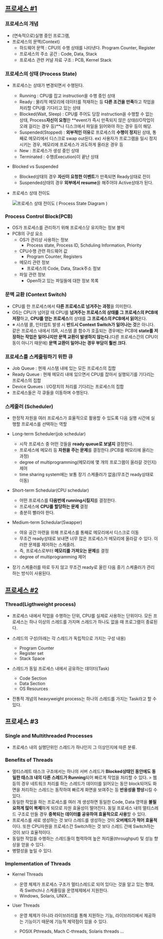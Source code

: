 ## [프로세스 #1](https://core.ewha.ac.kr/publicview/C0101020140318134023355997?vmode=f)

### 프로세스의 개념

- (연속적으로)실행 중인 프로그램, 
- 프로세스의 문맥(Context)
  - 하드웨어 문맥 : CPU의 수행 상태를 나타낸다. Program Counter, Register
  - 프로세스의 주소 공간 : Code, Data, Stack
  - 프로세스 관련 커널 자료 구조 : PCB, Kernel Stack

### 프로세스의  상태 (Process State)

- 프로세스는 상태가 변경되면서 수행된다.

  - Running : CPU를 잡고 instruction을 수행 중인 상태
  - Ready : 물리적 메모리에 데이터를 적재하는 등 **다른 조건을 만족**하고 작업을 처리할 CPU를 기다리고 있는 상태
  - Blocked(Wait, Sleep) : CPU를 주어도 당장 instruction을 수행할 수 없는 상태, Process**자신이 요청**한 **event가 즉시 만족되지 않은 상태(I/O작업이 오래 걸리는 경우 등)**나 디스크에서 파일을 읽어와야 하는 경우 등이 해당. 
  - Suspended(Stopped) : **외부적인 이유**로 프로세스의 **수행이 정지**된 상태, 통째로 메모리에서 디스크로 swap out된다. ex) 사용자가 프로그램을 일시 정지 시키는 경우, 메모리에 프로세스가 과도하게 올라온 경우 등
  - New : 프로세스가 생성 중인 상태
  - Terminated : 수행(Execution)이 끝난 상태

- Blocked vs Suspended

  + Blocked상태의 경우 **자신이 요청한 이벤트**가 만족되면 Ready상태로 전이
  + Suspended상태의 경우 **외부에서 resume**을 해주어야 Active상태가 된다.

- 프로세스 상태 전이도

  ![프로세스 상태 전이도 ( Process State Diagram )](https://t1.daumcdn.net/cfile/tistory/233F6A3659310C9A37)

### Process Control Block(PCB)

- OS가 프로세스를 관리하기 위해 프로세스당 유지하는 정보 블럭
- PCB의 구성 요소
  - OS가 관리상 사용하는 정보
    - Process state, Process ID, Schduling Information, Priority
  - CPU수행 관련 하드웨어 값
    - Program Counter, Registers
  - 메모리 관련 정보
    + 프로세스의 Code, Data, Stack주소 정보
  - 파일 관련 정보
    - Open하고 있는 파일들에 대한 정보 목록

### 문맥 교환 (Context Switch)

- CPU를 한 프로세스에서 **다른 프로세스로 넘겨주는 과정**을 의미한다.
- OS는 CPU가 넘어갈 때 CPU를 **넘겨주는 프로세스의 상태를 그 프로세스의 PCB에 저장**하고, **CPU를 얻는 프로세스**의 상태를 **그 프로세스의 PCB에서 읽어**온다.
- ※ 시스템 콜, 인터럽트 발생 시 **반드시 Context Switch가 일어나는 것**은 아니다. 같은 프로세스 내에서 ISR, 시스템 콜 함수가 호출되는 경우에는 PCB에 **state를 저장하는 작업은 일어나지만 문맥 교환이 발생하지 않는다.**(다른 프로세스간의 CPU이동이 아니기 때문에) **문맥 교환이 일어나는 경우 부담이 훨씬 크다**.

### 프로세스를 스케줄링하기 위한 큐

- Job Queue : 현재 시스템 내에 있는 모든 프로세스의 집합
- Ready Queue : 현재 메모리 내에 있으면서 CPU를 잡아서 실행되기를 기다리는 프로세스의 집합
- Device Queues : I/O장치의 처리를 기다리는 프로세스의 집합
- 프로세스들은 각 큐들을 이동하며 수행된다.

### 스케줄러 (Scheduler)

- 한정적 자원을 여러 프로세스가 효율적으로 활용할 수 있도록 다음 실행 시간에 실행할 프로세스를 선택하는 역할

- Long-term Scheduler(job schedular) 

  - 시작 프로세스 중 어떤 것들을 **ready queue로 보낼지** 결정한다.
  - 프로세스에 메모리 등 **자원을 주는 문제**를 결정한다.(PCB를 메모리에 올리는 과정)
  - degree of multiprogramming(메모리에 몇 개의 프로그램이 올라갈 것인지) 제어
  - time sharing system에는 보통 장기 스케줄러가 없음(무조건 ready상태로 이동)

- Short-term Schedular(CPU schedular) 

  - 어떤 프로세스를 **다음번에 running시킬지**를 결정한다.
  - 프로세스에 **CPU를 할당하는 문제** 결정
  - 충분히 빨라야 한다.

- Medium-term Schedular(Swapper) 

  - 여유 공간 마련을 위해 프로세스를 통째로 메모리에서 디스크로 이동
  - 무조건 ready상태로 보내면 너무 많은 프로세스가 메모리에 올라갈 수 있다. 이러한 문제를 제어하는 스케줄러.
  - 즉, 프로세스로부터 **메모리를 가져오는 문제**를 결정
  - degree of multiprogramming 제어

- 장기 스케줄러를 따로 두지 않고 무조건 ready로 올린 다음 중기 스케줄러가 관리하는 방식이 사용된다.

  

## [프로세스 #2](https://core.ewha.ac.kr/publicview/C0101020140321141759959993?vmode=f)

### Thread(Ligthweight process)

- 프로세스 내에서 작업을 수행하는 단위, CPU를 실제로 사용하는 단위이다. 모든 프로세스는 하나 이상의 스레드를 가지며 스레드가 하나도 없을 때 프로그램이 종료된다.

- 스레드의 구성(아래는 각 스레드가 독립적으로 가지는 구성 내용)

  - Program Counter
  - Register set
  - Stack Space

- 스레드가 동일 프로세스 내에서 공유하는 데이터(Task)

  - Code Section
  - Data Section
  - OS Resources 

- 전통적 개념의 heavyweight process는 하나의 스레드를 가지는 Task라고 할 수 있다.

  

## 프로세스 #3

### Single and Multithreaded Processes

- 프로세스 내의 실행단위인 스레드가 하나인지 그 이상인지에 따른 분류.

### Benefits of Threads

- 멀티스레트 태스크 구조에서는 하나의 서버 스레드가 **Blocked상태인 동안에도 동일한 태스크 내의 다른 스레드가 Running**되어 빠르게 작업을 처리할 수 있다. > 웹 등의 경우 네트워크 처리를 하는 스레드가 데이터를 읽어오는 동안 block되어도 화면을 처리하는 스레드는 동작하여 빠르게 화면을 보여주는 등 **반응성을 향상**시킬 수 있다.
- 동일한 작업을 하는 프로세스를 여러 개 생성하면 동일한 Code, Data 영역을 **불필요하게 많이 복제**하게 되므로 자원 효율성이 떨어진다. 동일 프로세스 내의 멀티스레드 구조로 만들 경우 **중복되는 데이터를 공유하여 효율적으로 사용**할 수 있다.
- 프로세스를 새로 생성하는 것 보다 스레드를 생성하는 것이 **오버헤드가 적어 효율적**이다. 또한 CPU자원을 프로세스간 Switch하는 것 보다 스레드 간에 Switch하는 것이 보다 효율적이다.
- 동일한 작업을 수행하는 스레드들이 협력하여 높은 처리율(throughput) 및 성능 향상을 얻을 수 있다.
- 병렬성을 높일 수 있다.

### Implementation of Threads

+ Kernel Threads

  + 운영 체제가 프로세스 구조가 멀티스레드로 되어 있다는 것을 알고 있는 형태, 즉 Swithch나 스케줄링을 운영체제에서 지원한다.
  + Windows, Solaris, UNIX...

+ User Threads

  + 운영 체제가 아니라 라이브러리를 통해 지원하는 기능, 라이브러리에서 제공하는 기능이기 때문에 기능적 제약점이 있을 수 있다.

  + POSIX Pthreads, Mach C-threads, Solaris threads ...